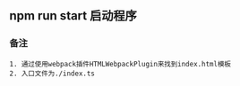 ## npm run start 启动程序
### 备注
    1. 通过使用webpack插件HTMLWebpackPlugin来找到index.html模板
    2. 入口文件为./index.ts